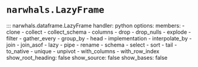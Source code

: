 # `narwhals.LazyFrame`

::: narwhals.dataframe.LazyFrame
    handler: python
    options:
      members:
        - clone
        - collect
        - collect_schema
        - columns
        - drop
        - drop_nulls
        - explode
        - filter
        - gather_every
        - group_by
        - head
        - implementation
        - interpolate_by
        - join
        - join_asof
        - lazy
        - pipe
        - rename
        - schema
        - select
        - sort
        - tail
        - to_native
        - unique
        - unpivot
        - with_columns
        - with_row_index
      show_root_heading: false
      show_source: false
      show_bases: false
